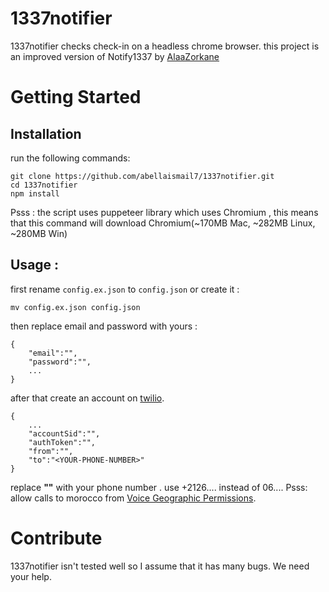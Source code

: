 # 1337notifier
1337notifier checks check-in on a headless chrome browser. this project is an improved version of Notify1337  by [AlaaZorkane](https://github.com/AlaaZorkane/Notify1337)
# Getting Started
## Installation
run the following commands:
```
git clone https://github.com/abellaismail7/1337notifier.git
cd 1337notifier
npm install
```
Psss : the script uses puppeteer library which uses Chromium , this means that this command will download  Chromium(~170MB Mac, ~282MB Linux, ~280MB Win)  
## Usage :
first rename `config.ex.json` to `config.json` or create it :
```
mv config.ex.json config.json
```
then replace email and password with yours :
```
{
    "email":"",
    "password":"",
    ...
}
```
after that create an account on [twilio](https://www.twilio.com/).
```
{
    ...
    "accountSid":"",
    "authToken":"",
    "from":"",
    "to":"<YOUR-PHONE-NUMBER>"
}
```
replace **"<YOUR-PHONE-NUMBER>"**  with your phone number . use +2126.... instead of 06....
Psss: allow calls to morocco from [Voice Geographic Permissions](https://www.twilio.com/console/voice/calls/geo-permissions/low-risk).

# Contribute
1337notifier isn't tested well so I assume that it has many bugs. We need your help.


